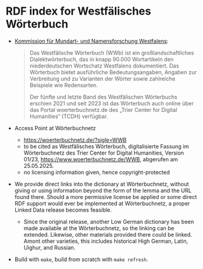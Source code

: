 # RDF index for Westfälisches Wörterbuch

- [Kommission für Mundart- und Namensforschung Westfalens](https://www.mundart-kommission.lwl.org/de/forschung/westfaelisches-woerterbuch/):

	> Das Westfälische Wörterbuch (WWb) ist ein großlandschaftliches Dialektwörterbuch, das in knapp 90.000 Wortartikeln den niederdeutschen Wortschatz Westfalens dokumentiert. Das Wörterbuch bietet ausführliche Bedeutungsangaben, Angaben zur Verbreitung und zu Varianten der Wörter sowie zahlreiche Beispiele wie Redensarten.
	>
	> Der fünfte und letzte Band des Westfälischen Wörterbuchs erschien 2021 und seit 2023 ist das Wörterbuch auch online über das Portal woerterbuchnetz.de des „Trier Center for Digital Humanities“ (TCDH) verfügbar.

- Access Point at Wörterbuchnetz

	- https://woerterbuchnetz.de/?sigle=WWB
	- to be cited as Westfälisches Wörterbuch, digitalisierte Fassung im Wörterbuchnetz des Trier Center for Digital Humanities, Version 01/23, <https://www.woerterbuchnetz.de/WWB>, abgerufen am 25.05.2025.
	- no licensing information given, hence copyright-protected

- We provide direct links into the dictionary at Wörterbuchnetz, without giving or using information beyond the form of the lemma and the URL found there. Should a more permissive license be applied or some direct RDF support would ever be implemented at Wörterbuchnetz, a proper Linked Data release becomes feasible.

	- Since the original release, another Low German dictionary has been made available at the Wörterbuchnetz, so the linking can be extended. Likewise, other materials provided there could be linked. Amont other varieties, this includes historical High German, Latin, Uighur, and Russian.

- Build with `make`, build from scratch with `make refresh`.